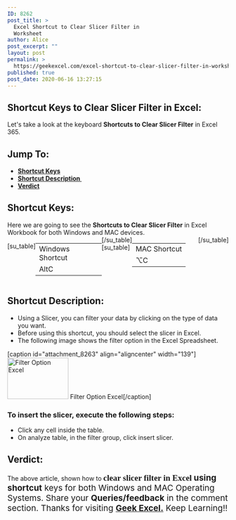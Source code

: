 ```yaml
---
ID: 8262
post_title: >
  Excel Shortcut to Clear Slicer Filter in
  Worksheet
author: Alice
post_excerpt: ""
layout: post
permalink: >
  https://geekexcel.com/excel-shortcut-to-clear-slicer-filter-in-worksheet/
published: true
post_date: 2020-06-16 13:27:15
---
```

<h2>Shortcut Keys to Clear Slicer Filter in Excel:</h2>
Let's take a look at the keyboard <strong>Shortcuts to Clear Slicer Filter</strong> in Excel 365.
<h2>Jump To:</h2>
<ul>
 	<li><strong><a href="#1">Shortcut Keys</a></strong></li>
 	<li><strong><a href="#2">Shortcut Description </a></strong></li>
 	<li><strong><a href="#3">Verdict</a></strong></li>
</ul>
<h2 id="1">Shortcut Keys:</h2>
Here we are going to see the <strong>Shortcuts to Clear Slicer Filter</strong> in Excel Workbook for both Windows and MAC devices.
<div style="display: flex;">

[su_table]
<table>
<tbody>
<tr>
<td>Windows Shortcut</td>
</tr>
<tr>
<td style="display: flex;"><span class="key-flex"><span class="win-key" style="width: 120px;"><span class="custom-span-key">Alt</span></span></span><span class="key-flex"><span class="win-key"><span class="custom-span-key">C</span></span></span></td>
</tr>
</tbody>
</table>
[/su_table]
[su_table]
<table style="float: right;">
<tbody>
<tr>
<td>MAC Shortcut</td>
</tr>
<tr>
<td style="display: flex;"><span class="key-flex"><span class="mac-key"><span class="custom-span-key">⌥</span></span></span><span class="key-flex"><span class="mac-key"><span class="custom-span-key">C</span></span></span></td>
</tr>
</tbody>
</table>
[/su_table]

</div>
<h2 id="2">Shortcut Description:</h2>
<ul>
 	<li>Using a Slicer, you can filter your data by clicking on the type of data you want.</li>
 	<li>Before using this shortcut, you should select the slicer in Excel.</li>
 	<li>The following image shows the filter option in the Excel Spreadsheet.</li>
</ul>
[caption id="attachment_8263" align="aligncenter" width="139"]<img class="size-full wp-image-8263" src="https://geekexcel.com/wp-content/uploads/2020/06/Screenshot_42.png" alt="Filter Option Excel" width="139" height="94" /> Filter Option Excel[/caption]
<h3>To insert the slicer, execute the following steps:</h3>
<ul>
 	<li>Click any cell inside the table.</li>
 	<li>On analyze table, in the filter group, click insert slicer.</li>
</ul>
<h2 id="3">Verdict:</h2>
The above article, shown how to <strong><span style="font-family: ff-more-web-pro, 'PT Serif', Georgia, serif; font-size: 19px;">clear slicer filter in Excel</span></strong><span style="font-size: 19px;"><strong> using shortcut</strong> keys for both Windows and MAC Operating Systems. Share your <strong>Queries/feedback</strong> in the comment section. Thanks for visiting <strong><a href="https://geekexcel.com/">Geek Excel.</a></strong> Keep Learning!!</span>